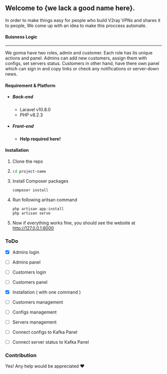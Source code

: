 ## Welcome to {we lack a good name here}.
In order to make things easy for people who build V2ray VPNs and shares it to people, We come up with an idea to make this proccess automate.

#### Buisness Logic
------------
We gonna have two roles, admin and customer. Each role has its unique actions and panel.
Admins can add new customers, assign them with configs, set servers status.
Customers in other hand, have there own panel which can sign in and copy links or check any notifications or server-down news.


#### Requirement & Platform

- ##### Back-end
   - Laravel v10.8.0
   - PHP v8.2.3
- ##### Front-end
   - **Help required here!**
  
   


#### Installation
1. Clone the repo
2. 
   ```sh
   cd project-name
   ```
3. Install Composer packages
   ```sh
   composer install
   ```
4. Run following aritsan command
    ```php
    php artisan app:install
    php artisan serve
   ```
5. Now if everything works fine, you should see the website at http://127.0.0.1:8000

### ToDo

- [X] Admins login
- [ ] Admins panel
- [ ] Customers login
- [ ] Customers panel
- [x] Installation ( with one command )
- [ ] Customers management
- [ ] Configs management
- [ ] Servers management
- [ ] Connect configs to Kafka Panel
- [ ] Connect server status to Kafka Panel


### Contribution
Yes! Any help would be appreciated ♥
